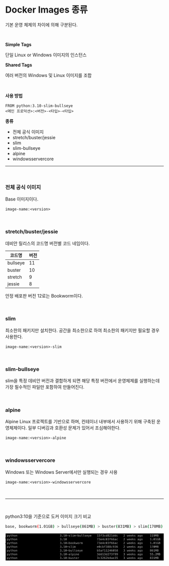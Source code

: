 # Docker Images 종류

기본 운영 체제의 차이에 의해 구분된다.

<br>

**Simple Tags**

단일 Linux or Windows 이미지의 인스턴스

**Shared Tags**

여러 버전의 Windows 및 Linux 이미지를 조합

<br>

**사용 방법**

```
FROM python:3.10-slim-bullseye
<메인 프로덕션>:<버전>-<타입>-<타입>
```

**종류**

- 전체 공식 이미지
- stretch/buster/jessie
- slim
- slim-bullseye
- alpine
- windowsservercore

---

<br>

### 전체 공식 이미지

Base 이미지이다.

```
image-name:<version>
```

<br>

### stretch/buster/jessie

데비안 릴리스의 코드명
버전별 코드 네임이다.

|코드명|버전|
|---|---|
|bullseye|11|
|buster|10|
|stretch|9|
|jessie|8|

안정 배포판 버전 12로는 Bookworm이다.

<br>

### slim

최소한의 패키지만 설치한다.
공간을 최소한으로 하여 최소한의 패키지만 필요할 경우 사용한다.

```
image-name:<version>-slim
```

<br>

### slim-bullseye

slim을 특정 데비안 버전과 결합하게 되면 해당 특정 버전에서 운영체제를 실행하는데 가장 필수적인 파일만 포함하여 만들어진다.


<br>

### alpine

Alpine Linux 프로젝트를 기반으로 하며, 컨테이너 내부에서 사용하기 위해 구축된 운영체제이다.
일부 디버깅과 호환성 문제가 있어서 조심해야한다.

```
image-name:<version>-alpine
```

<br>

### windowsservercore

Windows 또는 Windows Server에서만 실행되는 경우 사용

```
image-name:<version>-windowsservercore
```

<br>

---

<br>

python3:10을 기준으로 도커 이미지 크기 비교

```bash
base, bookworm(1.01GB) > bullseye(861MB) > buster(831MB) > slim(170MB) > slim-bullseye(119MB) > alpine(55.2MB)
```

![파이썬 이미지 비교](./python_images_size.png)
